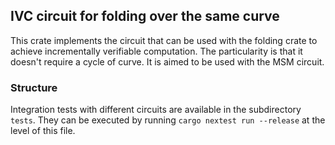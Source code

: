 ## IVC circuit for folding over the same curve

This crate implements the circuit that can be used with the folding crate to
achieve incrementally verifiable computation.
The particularity is that it doesn't require a cycle of curve.
It is aimed to be used with the MSM circuit.

### Structure

Integration tests with different circuits are available in the subdirectory
`tests`.
They can be executed by running `cargo nextest run --release` at the level of
this file.
